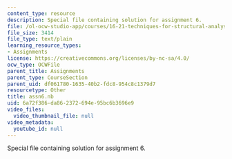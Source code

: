 ```yaml
---
content_type: resource
description: Special file containing solution for assignment 6.
file: /ol-ocw-studio-app/courses/16-21-techniques-for-structural-analysis-and-design-spring-2005/6a72f386da862372694e95bc6b3696e9_assn6.nb
file_size: 3414
file_type: text/plain
learning_resource_types:
- Assignments
license: https://creativecommons.org/licenses/by-nc-sa/4.0/
ocw_type: OCWFile
parent_title: Assignments
parent_type: CourseSection
parent_uid: df061780-1635-40b2-fdc8-954c8c1379d7
resourcetype: Other
title: assn6.nb
uid: 6a72f386-da86-2372-694e-95bc6b3696e9
video_files:
  video_thumbnail_file: null
video_metadata:
  youtube_id: null
---
```

Special file containing solution for assignment 6.